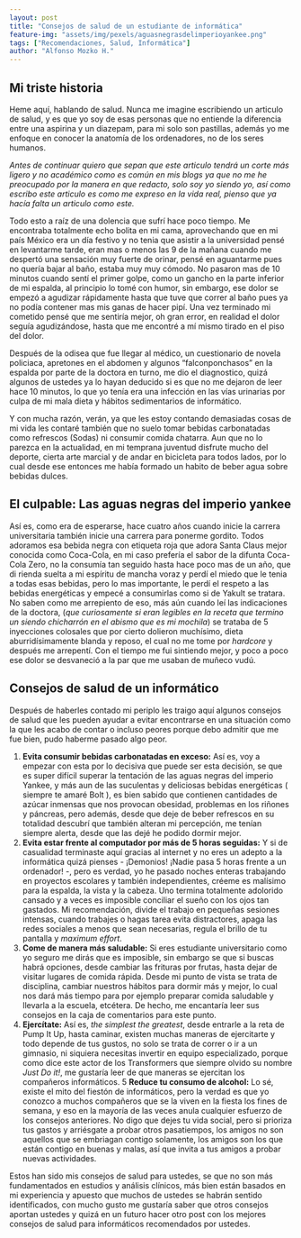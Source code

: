 ```yaml
---
layout: post
title: "Consejos de salud de un estudiante de informática"
feature-img: "assets/img/pexels/aguasnegrasdelimperioyankee.png"
tags: ["Recomendaciones, Salud, Informática"]
author: "Alfonso Mozko H."
---
```

## Mi triste historia 
Heme aquí, hablando de salud. Nunca me imagine escribiendo un articulo de salud, y es que yo soy de esas personas que no entiende la diferencia entre una aspirina y un diazepam, para mi solo son pastillas, además yo me enfoque en conocer la anatomía de los ordenadores, no de los seres humanos.

*Antes de continuar quiero que sepan que este articulo tendrá un corte más ligero y no académico como es común en mis blogs ya que no me he preocupado por la manera en que redacto, solo soy yo siendo yo, así como escribo este articulo es como me expreso en la vida real, pienso que ya hacía falta un articulo como este.*

Todo esto a raíz de una dolencia que sufrí hace poco tiempo. Me encontraba totalmente echo bolita en mi cama, aprovechando que en mi país México era un día festivo y no tenia que asistir a la universidad pensé en levantarme tarde, eran mas o menos las 9 de la mañana cuando me despertó una sensación muy fuerte de orinar, pensé en aguantarme pues no quería bajar al baño, estaba muy muy cómodo. No pasaron mas de 10 minutos cuando sentí el primer golpe, como un gancho en la parte inferior de mi espalda, al principio lo tomé con humor, sin embargo, ese dolor se empezó a agudizar rápidamente hasta que tuve que correr al baño pues ya no podía contener mas mis ganas de hacer pipí. Una vez terminado mi cometido pensé que me sentiría mejor, oh gran error, en realidad el dolor seguía agudizándose, hasta que me encontré a mí mismo tirado en el piso del dolor.

Después de la odisea que fue llegar al médico, un cuestionario de novela policiaca, apretones en el abdomen y algunos “falconponchasos” en la espalda por parte de la doctora en turno, me dio el diagnostico, quizá algunos de ustedes ya lo hayan deducido si es que no me dejaron de leer hace 10 minutos, lo que yo tenía era una infección en las vías urinarias por culpa de mi mala dieta y hábitos sedimentarios de informático.

Y con mucha razón, verán, ya que les estoy contando demasiadas cosas de mi vida les contaré también que no suelo tomar bebidas carbonatadas como refrescos (Sodas) ni consumir comida chatarra. Aun que no lo parezca en la actualidad, en mi temprana juventud disfrute mucho del deporte, cierta arte marcial y de andar en bicicleta para todos lados, por lo cual desde ese entonces me había formado un habito de beber agua sobre bebidas dulces.

## El culpable: Las aguas negras del imperio yankee
Así es, como era de esperarse, hace cuatro años cuando inicie la carrera universitaria también inicie una carrera para ponerme gordito. Todos adoramos esa bebida negra con etiqueta roja que adora Santa Claus mejor conocida como Coca-Cola, en mi caso prefería el sabor de la difunta Coca-Cola Zero, no la consumía tan seguido hasta hace poco mas de un año, que di rienda suelta a mi espíritu de mancha voraz y perdí el miedo que le tenia a todas esas bebidas, pero lo mas importante, le perdí el respeto a las bebidas energéticas y empecé a consumirlas como si de Yakult se tratara.
No saben como me arrepiento de eso, más aún cuando leí las indicaciones de la doctora, (*que curiosamente si eran legibles en la receta que termino un siendo chicharrón en el abismo que es mi mochila*) se trataba de 5 inyecciones colosales que por cierto dolieron muchísimo, dieta aburridísimamente blanda y reposo, el cual no me tome por *hardcore* y después me arrepentí.
Con el tiempo me fui sintiendo mejor, y poco a poco ese dolor se desvaneció a la par que me usaban de muñeco vudú. 

## Consejos de salud de un informático 
Después de haberles contado mi periplo les traigo aquí algunos consejos de salud que les pueden ayudar a evitar encontrarse en una situación como la que les acabo de contar o incluso peores porque debo admitir que me fue bien, pudo haberme pasado algo peor.

1. **Evita consumir bebidas carbonatadas en exceso:** Así es, voy a empezar con esta por lo decisiva que puede ser esta decisión, se que es super difícil superar la tentación de las aguas negras del imperio Yankee, y más aun de las suculentas y deliciosas bebidas energéticas ( siempre te amaré Bolt ), es bien sabido que contienen cantidades de azúcar inmensas que nos provocan obesidad, problemas en los riñones y páncreas, pero además, desde que deje de beber refrescos en su totalidad descubrí que también alteran mi percepción, me tenían siempre alerta, desde que las dejé he podido dormir mejor.
2. **Evita estar frente al computador por más de 5 horas seguidas:** Y si de casualidad terminaste aquí gracias al internet y no eres un adepto a la informática quizá pienses - ¡Demonios! ¡Nadie pasa 5 horas frente a un ordenador! -, pero es verdad, yo he pasado noches enteras trabajando en proyectos escolares y también independientes, créeme es malísimo para la espalda, la vista y la cabeza. Uno termina totalmente adolorido cansado y a veces es imposible conciliar el sueño con los ojos tan gastados. Mi recomendación, divide el trabajo en pequeñas sesiones intensas, cuando trabajes o hagas tarea evita distractores, apaga las redes sociales a menos que sean necesarias, regula el brillo de tu pantalla y *maximum effort*.
3. **Come de manera más saludable:** Si eres estudiante universitario como yo seguro me dirás que es imposible, sin embargo se que si buscas habrá opciones, desde cambiar las frituras por frutas, hasta dejar de visitar lugares de comida rápida. Desde mi punto de vista se trata de disciplina, cambiar nuestros hábitos para dormir más y mejor, lo cual nos dará más tiempo para por ejemplo preparar comida saludable y llevarla a la escuela, etcétera. De hecho, me encantaría leer sus consejos en la caja de comentarios para este punto.
4. **Ejercítate:** Así es, *the simplest the greatest*, desde entrarle a la reta de Pump It Up, hasta caminar, existen muchas maneras de ejercitarte y todo depende de tus gustos, no solo se trata de correr o ir a un gimnasio, ni siquiera necesitas invertir en equipo especializado, porque como dice este actor de los Transformers que siempre olvido su nombre *Just Do it!*, me gustaría leer de que maneras se ejercitan los compañeros informáticos.
5 **Reduce tu consumo de alcohol:** Lo sé, existe el mito del fiestón de informáticos, pero la verdad es que yo conozco a muchos compañeros que se la viven en la fiesta los fines de semana, y eso en la mayoría de las veces anula cualquier esfuerzo de los consejos anteriores. No digo que dejes tu vida social, pero si prioriza tus gastos y arriésgate a probar otros pasatiempos, los amigos no son aquellos que se embriagan contigo solamente, los amigos son los que están contigo en buenas y malas, así que invita a tus amigos a probar nuevas actividades.


Estos han sido mis consejos de salud para ustedes, se que no son más fundamentados en estudios y análisis clínicos, más bien están basados en mi experiencia y apuesto que muchos de ustedes se habrán sentido identificados, con mucho gusto me gustaría saber que otros consejos aportan ustedes y quizá en un futuro hacer otro post con los mejores consejos de salud para informáticos recomendados por ustedes.
